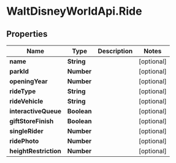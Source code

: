# WaltDisneyWorldApi.Ride

## Properties
Name | Type | Description | Notes
------------ | ------------- | ------------- | -------------
**name** | **String** |  | [optional] 
**parkId** | **Number** |  | [optional] 
**openingYear** | **Number** |  | [optional] 
**rideType** | **String** |  | [optional] 
**rideVehicle** | **String** |  | [optional] 
**interactiveQueue** | **Boolean** |  | [optional] 
**giftStoreFinish** | **Boolean** |  | [optional] 
**singleRider** | **Number** |  | [optional] 
**ridePhoto** | **Number** |  | [optional] 
**heightRestriction** | **Number** |  | [optional] 


